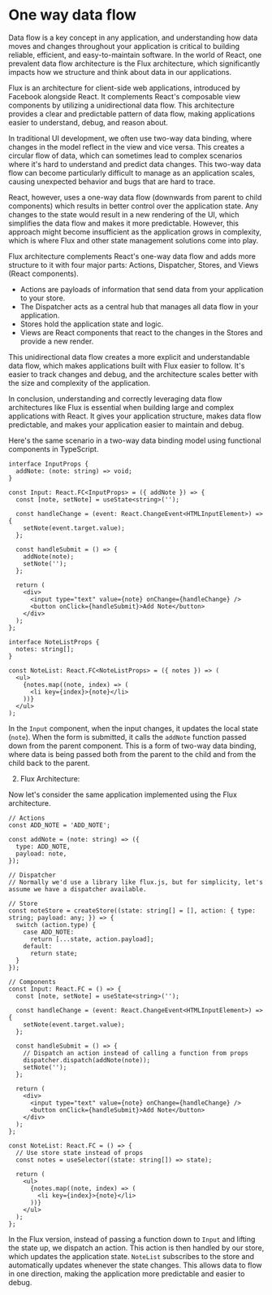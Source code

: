 # One way data flow

Data flow is a key concept in any application, and understanding how data moves and changes throughout your application is critical to building reliable, efficient, and easy-to-maintain software. In the world of React, one prevalent data flow architecture is the Flux architecture, which significantly impacts how we structure and think about data in our applications.

Flux is an architecture for client-side web applications, introduced by Facebook alongside React. It complements React's composable view components by utilizing a unidirectional data flow. This architecture provides a clear and predictable pattern of data flow, making applications easier to understand, debug, and reason about.

In traditional UI development, we often use two-way data binding, where changes in the model reflect in the view and vice versa. This creates a circular flow of data, which can sometimes lead to complex scenarios where it's hard to understand and predict data changes. This two-way data flow can become particularly difficult to manage as an application scales, causing unexpected behavior and bugs that are hard to trace.

React, however, uses a one-way data flow (downwards from parent to child components) which results in better control over the application state. Any changes to the state would result in a new rendering of the UI, which simplifies the data flow and makes it more predictable. However, this approach might become insufficient as the application grows in complexity, which is where Flux and other state management solutions come into play.

Flux architecture complements React's one-way data flow and adds more structure to it with four major parts: Actions, Dispatcher, Stores, and Views (React components). 

- Actions are payloads of information that send data from your application to your store.
- The Dispatcher acts as a central hub that manages all data flow in your application.
- Stores hold the application state and logic.
- Views are React components that react to the changes in the Stores and provide a new render.

This unidirectional data flow creates a more explicit and understandable data flow, which makes applications built with Flux easier to follow. It's easier to track changes and debug, and the architecture scales better with the size and complexity of the application.

In conclusion, understanding and correctly leveraging data flow architectures like Flux is essential when building large and complex applications with React. It gives your application structure, makes data flow predictable, and makes your application easier to maintain and debug.

Here's the same scenario in a two-way data binding model using functional components in TypeScript.

```tsx
interface InputProps {
  addNote: (note: string) => void;
}

const Input: React.FC<InputProps> = ({ addNote }) => {
  const [note, setNote] = useState<string>('');

  const handleChange = (event: React.ChangeEvent<HTMLInputElement>) => {
    setNote(event.target.value);
  };

  const handleSubmit = () => {
    addNote(note);
    setNote('');
  };

  return (
    <div>
      <input type="text" value={note} onChange={handleChange} />
      <button onClick={handleSubmit}>Add Note</button>
    </div>
  );
};

interface NoteListProps {
  notes: string[];
}

const NoteList: React.FC<NoteListProps> = ({ notes }) => (
  <ul>
    {notes.map((note, index) => (
      <li key={index}>{note}</li>
    ))}
  </ul>
);
```

In the `Input` component, when the input changes, it updates the local state (`note`). When the form is submitted, it calls the `addNote` function passed down from the parent component. This is a form of two-way data binding, where data is being passed both from the parent to the child and from the child back to the parent.

2. Flux Architecture:

Now let's consider the same application implemented using the Flux architecture. 

```tsx
// Actions
const ADD_NOTE = 'ADD_NOTE';

const addNote = (note: string) => ({
  type: ADD_NOTE,
  payload: note,
});

// Dispatcher
// Normally we'd use a library like flux.js, but for simplicity, let's assume we have a dispatcher available.

// Store
const noteStore = createStore((state: string[] = [], action: { type: string; payload: any; }) => {
  switch (action.type) {
    case ADD_NOTE:
      return [...state, action.payload];
    default:
      return state;
  }
});

// Components
const Input: React.FC = () => {
  const [note, setNote] = useState<string>('');

  const handleChange = (event: React.ChangeEvent<HTMLInputElement>) => {
    setNote(event.target.value);
  };

  const handleSubmit = () => {
    // Dispatch an action instead of calling a function from props
    dispatcher.dispatch(addNote(note));
    setNote('');
  };

  return (
    <div>
      <input type="text" value={note} onChange={handleChange} />
      <button onClick={handleSubmit}>Add Note</button>
    </div>
  );
};

const NoteList: React.FC = () => {
  // Use store state instead of props
  const notes = useSelector((state: string[]) => state);

  return (
    <ul>
      {notes.map((note, index) => (
        <li key={index}>{note}</li>
      ))}
    </ul>
  );
};
```

In the Flux version, instead of passing a function down to `Input` and lifting the state up, we dispatch an action. This action is then handled by our store, which updates the application state. `NoteList` subscribes to the store and automatically updates whenever the state changes. This allows data to flow in one direction, making the application more predictable and easier to debug.